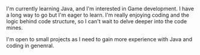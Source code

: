 I'm currently learning Java, and I'm interested in Game development. 
I have a long way to go but I'm eager to learn. 
I'm really enjoying coding and the logic behind code structure, so I can't wait to delve deeper into the code mines.

I'm open to small projects as I need to gain more experience with Java and coding in genenral.
